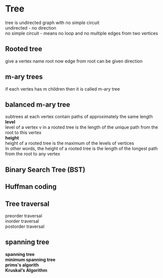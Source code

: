 # Tree
tree is undirected graph with no simple circuit  
undirected - no direction  
no simple circuit - means no loop and no multiple edges from two vertices  

## Rooted tree
give a vertex name root now edge from root can be given direction  

## m-ary trees
if each vertes has m children then it is called m-ary tree


## balanced m-ary tree
subtrees at each vertex contain paths of approximately the same length  
**level**  
level of a vertex v in a rooted tree is the length of the unique path from the root to this vertex  
**height**  
height of a rooted tree is the maximum of the levels of vertices  
In other words, the height of a rooted tree is the length of the longest path from the root to any vertex  

## Binary Search Tree (BST)

## Huffman coding

## Tree traversal
preorder traversal  
inorder traversal  
postorder traversal  

## spanning tree

**spanning tree**  
**minimum spanning tree**  
**prims's algorith**  
**Kruskal’s Algorithm**  

